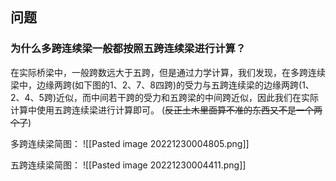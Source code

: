 
```toc

```



## 问题

### 为什么多跨连续梁一般都按照五跨连续梁进行计算？

在实际桥梁中，一般跨数远大于五跨，但是通过力学计算，我们发现，在多跨连续梁中，边缘两跨(如下图的1、2、7、8四跨)的受力与五跨连续梁的边缘两跨(1、2、4、5跨)近似，而中间若干跨的受力和五跨梁的中间跨近似，因此我们在实际计算中使用五跨连续梁进行计算即可。
(~~反正土木里面算不准的东西又不是一个两个了~~)

多跨连续梁简图：
![[Pasted image 20221230004805.png]]

五跨连续梁简图：
![[Pasted image 20221230004411.png]]


